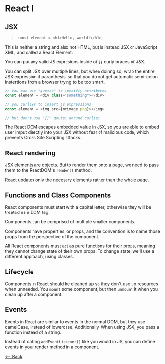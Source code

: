 # React I

## JSX

> `const element = <h1>Hello, world!</h1>;`

This is neither a string and also not HTML, but is instead JSX or JavaScript XML, and called a React Element.

You can put any valid JS expresions inside of `{}` curly braces of JSX.

You can split JSX over multiple lines, but when doinng so, wrap the entire JSX expression it paranthesis, so that you do not get automatic semi-colon instertions from a browser trying to be too smart.

```js
// You can use "quotes" to specifiy attributes
const element = <div class="something"></div>

// you curlies to insert js expressions
const element = <img src={myimage.png}></img>

// but don't use "{}" qoutes aorund curlies
```

The React DOM escapes embedded value in JSX, so you are able to embed user imput directly into your JSX without fear of malicious code, which prevents Cross Site Scripting attacks.

## React rendering

JSX elements are objects. But to render them onto a page, we need to pass them to the ReactDOM's `render()` method.

React updates only the necesary elements rather than the whole page.

## Functions and Class Components

React components must start with a capital letter, otherwise they will be treated as a DOM tag.

Components can be comprised of multiple smaller components.

Components have properties, or props, and the convention is to name those props from the perspective of the component.

All React components must act as pure functions for their props, meaning they cannot change state of their own props. To change state, we'll use a different approach, using classes.

## Lifecycle

Components in React should be cleaned up so they don't use up resources when unneeded. You `mount` some component, but then `unmount` it when you clean up after a component.

## Events

Events in React are similar to events in the normal DOM, but they use camelCase, instead of lowercase. Additionally, When using JSX, you pass a function instead of a string.

Instead of calling `addEventListener()` like you would in JS, you can define events in your render method in a component.

[<-- Back](../README.md)
